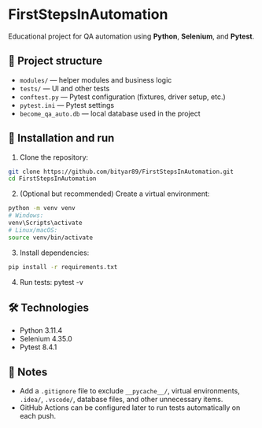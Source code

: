 # FirstStepsInAutomation

Educational project for QA automation using **Python**, **Selenium**, and **Pytest**.

## 📂 Project structure

- `modules/` — helper modules and business logic  
- `tests/` — UI and other tests  
- `conftest.py` — Pytest configuration (fixtures, driver setup, etc.)  
- `pytest.ini` — Pytest settings  
- `become_qa_auto.db` — local database used in the project  

## 🚀 Installation and run

1. Clone the repository:

```bash
git clone https://github.com/bityar89/FirstStepsInAutomation.git
cd FirstStepsInAutomation
```

2. (Optional but recommended) Create a virtual environment:

```bash
python -m venv venv
# Windows:
venv\Scripts\activate
# Linux/macOS:
source venv/bin/activate
```


 
3. Install dependencies:
```bash
pip install -r requirements.txt
```


4. Run tests:
   pytest -v  

## 🛠 Technologies

- Python 3.11.4  
- Selenium 4.35.0  
- Pytest 8.4.1  

## 📌 Notes

- Add a `.gitignore` file to exclude `__pycache__/`, virtual environments, `.idea/`, `.vscode/`, database files, and other unnecessary items.  
- GitHub Actions can be configured later to run tests automatically on each push.  
